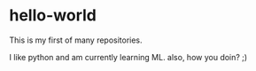# hello-world
This is my first of many repositories.

I like python and am currently learning ML.
also, how you doin? ;)
